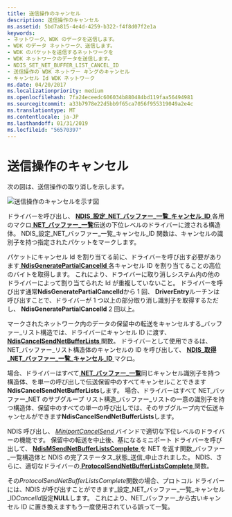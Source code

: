 ```yaml
---
title: 送信操作のキャンセル
description: 送信操作のキャンセル
ms.assetid: 5bd7a815-4e4d-4259-b322-f4f8d07f2e1a
keywords:
- ネットワーク、WDK のデータを送信します。
- WDK のデータ ネットワーク、送信します。
- WDK のパケットを送信するネットワークを
- WDK ネットワークのデータを送信します。
- NDIS_SET_NET_BUFFER_LIST_CANCEL_ID
- 送信操作の WDK ネットワー キングのキャンセル
- キャンセル Id WDK ネットワーク
ms.date: 04/20/2017
ms.localizationpriority: medium
ms.openlocfilehash: 7fa24eceedc606034b880484bd119faa56494981
ms.sourcegitcommit: a33b7978e22d5bb9f65ca7056f955319049a2e4c
ms.translationtype: MT
ms.contentlocale: ja-JP
ms.lasthandoff: 01/31/2019
ms.locfileid: "56570397"
---
```

# <a name="canceling-a-send-operation"></a>送信操作のキャンセル





次の図は、送信操作の取り消しを示します。

![送信操作のキャンセルを示す図](images/netbuffercancelsend.png)

ドライバーを呼び出し、 [ **NDIS\_設定\_NET\_バッファー\_一覧\_キャンセル\_ID** ](https://msdn.microsoft.com/library/windows/hardware/ff567299)各用のマクロ[ **NET\_バッファー\_一覧**](https://msdn.microsoft.com/library/windows/hardware/ff568388)伝送の下位レベルのドライバーに渡される構造体。 NDIS\_設定\_NET\_バッファー\_一覧\_キャンセル\_ID 関数は、キャンセルの識別子を持つ指定されたパケットをマークします。

パケットにキャンセル Id を割り当てる前に、ドライバーを呼び出す必要があります[ **NdisGeneratePartialCancelId** ](https://msdn.microsoft.com/library/windows/hardware/ff562623)各キャンセル ID を割り当てることの高位のバイトを取得します。 これにより、ドライバーに取り消しシステム内の他のドライバーによって割り当てられた Id が重複していないこと。 ドライバーを呼び出す通常**NdisGeneratePartialCancelId**から 1 回、 **DriverEntry**ルーチンは呼び出すことで、ドライバーが 1 つ以上の部分取り消し識別子を取得するただし、 **NdisGeneratePartialCancelId** 2 回以上。

マークされたネットワーク内のデータの保留中の転送をキャンセルする\_バッファー\_リスト構造では、ドライバーにキャンセル ID に渡す、 [ **NdisCancelSendNetBufferLists** ](https://msdn.microsoft.com/library/windows/hardware/ff561623)関数。 ドライバーとして使用できるは、NET\_バッファー\_リスト構造体のキャンセルの ID を呼び出して、 [ **NDIS\_取得\_NET\_バッファー\_一覧\_キャンセル\_ID** ](https://msdn.microsoft.com/library/windows/hardware/ff565683)マクロ。

場合、ドライバーはすべて[ **NET\_バッファー\_一覧**](https://msdn.microsoft.com/library/windows/hardware/ff568388)同じキャンセル識別子を持つ構造体、を単一の呼び出しで伝送保留中のすべてキャンセルことできます**NdisCancelSendNetBufferLists**します。 場合、ドライバーはすべて NET\_バッファー\_NET のサブグループ リスト構造\_バッファー\_リストの一意の識別子を持つ構造体、保留中のすべての単一の呼び出しでは、そのサブグループ内で伝送キャンセルができます**NdisCancelSendNetBufferLists**します。

NDIS 呼び出し、 [ *MiniportCancelSend* ](https://msdn.microsoft.com/library/windows/hardware/ff559342)バインドで適切な下位レベルのドライバーの機能です。 保留中の転送を中止後、基になるミニポート ドライバーを呼び出して、 [ **NdisMSendNetBufferListsComplete** ](https://msdn.microsoft.com/library/windows/hardware/ff563668)を NET を返す関数\_バッファー\_一覧構造体と NDIS の完了ステータス\_状態\_送信\_中止されました。 NDIS、さらに、適切なドライバーの[ **ProtocolSendNetBufferListsComplete** ](https://msdn.microsoft.com/library/windows/hardware/ff570268)関数。

その*ProtocolSendNetBufferListsComplete*関数の場合、プロトコル ドライバーには、NDIS が呼び出すことができます\_設定\_NET\_バッファー\_一覧\_キャンセル\_ID*CancelId*設定**NULL**します。 これにより、NET\_バッファー\_から古いキャンセル ID に置き換えますもう一度使用されている誤って一覧。

 

 





